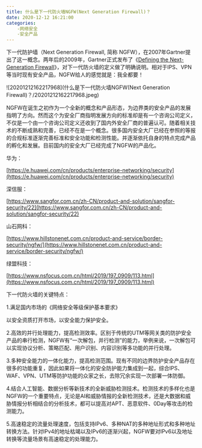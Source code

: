```yaml
---
title: 什么是下一代防火墙NGFW(Next Generation Firewall)？
date: 2020-12-12 16:21:00
categories:
	-网络安全
	-安全产品
---
```


下一代防护墙（Next Generation Firewall, 简称 NGFW），在2007年Gartner提出了这一概念。两年后的2009年，Gartner正式发布了《[Defining the Next-Generation Firewall](https://www.gartner.com/en/documents/1204914/defining-the-next-generation-firewall)》，对下一代防火墙的定义做了明确说明。相对于IPS、VPN等当时现有安全产品，NGFW给人的感觉就是：我全都要！

![20201212162217968](什么是下一代防火墙NGFW(Next Generation Firewall)？/20201212162217968.jpeg)

NGFW在诞生之初作为一个全新的概念和产品形态，为边界类的安全产品的发展指明了方向。然而这个为安全厂商指明发展方向的标准却是有一个咨询公司定义，不仅是一个由一个咨询公司定义还收到了国内外安全厂商的普遍认可。随着相关技术的不断成熟和完善，已经不在是一个概念。很多国内安全大厂已经在参照的等报的合规标准逐渐完善标准和安全功能和检测性能。并逐渐依托自身的特点完成产品的孵化和发展。目前国内的安全大厂已经完成了NGFW的产品化。

华为：

[https://e.huawei.com/cn/products/enterprise-networking/security](https://e.huawei.com/cn/products/enterprise-networking/security)

深信服：

[https://www.sangfor.com.cn/zh-CN/product-and-solution/sangfor-security/22](https://www.sangfor.com.cn/zh-CN/product-and-solution/sangfor-security/22)

山石网科：

[https://www.hillstonenet.com.cn/product-and-service/border-security/ngfw/](https://www.hillstonenet.com.cn/product-and-service/border-security/ngfw/)

绿盟科技：

[https://www.nsfocus.com.cn/html/2019/197_0909/113.html](https://www.nsfocus.com.cn/html/2019/197_0909/113.html)

下一代防火墙的关键特点：

1.满足国内市场的《网络安全等级保护基本要求》

以安全资质打开市场，以安全能力保护安全。

2.高效的并行处理能力，提高检测效率。区别于传统的UTM等网关类的防护安全产品的串行检测，NGFW有“一次解包，并行检测”的能力，举例来说，一次解包可以实现协议分析、策略匹配、用户识别、内容识别等多功能的并行处理。

3.多种安全能力的一体化能力，提高检测范围。现有不同的边界防护安全产品存在很多的功能重复，因此如果将一体化的安全防护能力集成到一起，综合IPS、WAF、VPN、UTM等防护功能的众家之长，去除冗余实现一次部署一体防御。

4.结合人工智能、数据分析等新技术的全新威胁检测技术。检测技术的多样化也是NGFW的一个重要特点，无论是AI和威胁情报的全新检测技术，还是大数据和威胁情报分析相结合的分析技术，都可以提高对APT、恶意软件、0Day等攻击的检测能力。

5.高速稳定的流量处理速度，包括支持IPv6、多种NAT的多种地址形式和多种地址转换方法。针对IPv4的地址枯竭以及IPv6的逐渐兴起，NGFW要对IPv6以及地址转换等流量场景有高速稳定的处理能力。